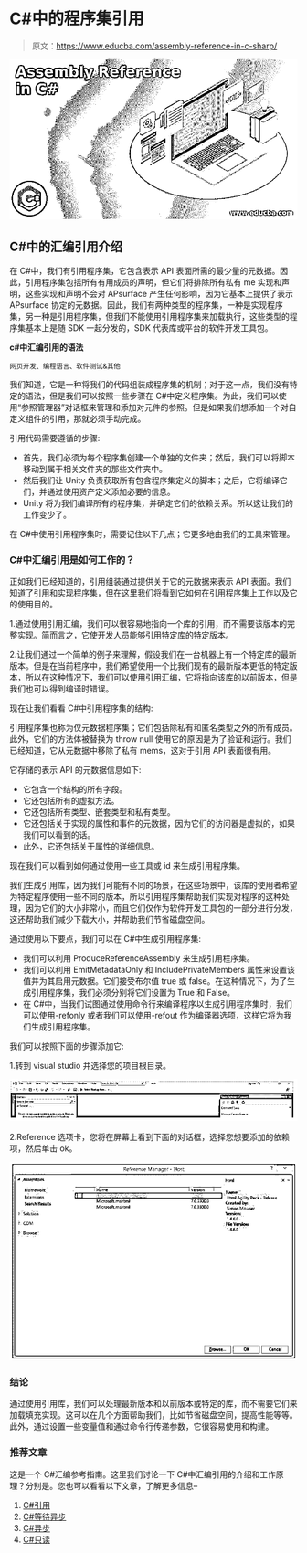 # C#中的程序集引用

> 原文：<https://www.educba.com/assembly-reference-in-c-sharp/>

![Assembly Reference in C#](img/ae5a02ff839b4541620e7dada6a44d02.png)



## C#中的汇编引用介绍

在 C#中，我们有引用程序集，它包含表示 API 表面所需的最少量的元数据。因此，引用程序集包括所有有用成员的声明，但它们将排除所有私有 me 实现和声明，这些实现和声明不会对 APsurface 产生任何影响，因为它基本上提供了表示 APsurface 协定的元数据。因此，我们有两种类型的程序集，一种是实现程序集，另一种是引用程序集，但我们不能使用引用程序集来加载执行，这些类型的程序集基本上是随 SDK 一起分发的，SDK 代表库或平台的软件开发工具包。

**c#中汇编引用的语法**

<small>网页开发、编程语言、软件测试&其他</small>

我们知道，它是一种将我们的代码组装成程序集的机制；对于这一点，我们没有特定的语法，但是我们可以按照一些步骤在 C#中定义程序集。为此，我们可以使用“参照管理器”对话框来管理和添加对元件的参照。但是如果我们想添加一个对自定义组件的引用，那就必须手动完成。

引用代码需要遵循的步骤:

*   首先，我们必须为每个程序集创建一个单独的文件夹；然后，我们可以将脚本移动到属于相关文件夹的那些文件夹中。
*   然后我们让 Unity 负责获取所有包含程序集定义的脚本；之后，它将编译它们，并通过使用资产定义添加必要的信息。
*   Unity 将为我们编译所有的程序集，并确定它们的依赖关系。所以这让我们的工作变少了。

在 C#中使用引用程序集时，需要记住以下几点；它更多地由我们的工具来管理。

### C#中汇编引用是如何工作的？

正如我们已经知道的，引用组装通过提供关于它的元数据来表示 API 表面。我们知道了引用和实现程序集，但在这里我们将看到它如何在引用程序集上工作以及它的使用目的。

1.通过使用引用汇编，我们可以很容易地指向一个库的引用，而不需要该版本的完整实现。简而言之，它使开发人员能够引用特定库的特定版本。

2.让我们通过一个简单的例子来理解，假设我们在一台机器上有一个特定库的最新版本。但是在当前程序中，我们希望使用一个比我们现有的最新版本更低的特定版本，所以在这种情况下，我们可以使用引用汇编，它将指向该库的以前版本，但是我们也可以得到编译时错误。

现在让我们看看 C#中引用程序集的结构:

引用程序集也称为仅元数据程序集；它们包括除私有和匿名类型之外的所有成员。此外，它们的方法体被替换为 throw null 使用它的原因是为了验证和运行。我们已经知道，它从元数据中移除了私有 mems，这对于引用 API 表面很有用。

它存储的表示 API 的元数据信息如下:

*   它包含一个结构的所有字段。
*   它还包括所有的虚拟方法。
*   它还包括所有类型、嵌套类型和私有类型。
*   它还包括关于实现的属性和事件的元数据，因为它们的访问器是虚拟的，如果我们可以看到的话。
*   此外，它还包括关于属性的详细信息。

现在我们可以看到如何通过使用一些工具或 id 来生成引用程序集。

我们生成引用库，因为我们可能有不同的场景，在这些场景中，该库的使用者希望为特定程序使用一些不同的版本，所以引用程序集帮助我们实现对程序的这种处理，因为它们的大小非常小，而且它们仅作为软件开发工具包的一部分进行分发，这还帮助我们减少下载大小，并帮助我们节省磁盘空间。

通过使用以下要点，我们可以在 C#中生成引用程序集:

*   我们可以利用 ProduceReferenceAssembly 来生成引用程序集。
*   我们可以利用 EmitMetadataOnly 和 IncludePrivateMembers 属性来设置该值并为其启用元数据。它们接受布尔值 true 或 false。在这种情况下，为了生成引用程序集，我们必须分别将它们设置为 True 和 False。
*   在 C#中，当我们试图通过使用命令行来编译程序以生成引用程序集时，我们可以使用-refonly 或者我们可以使用-refout 作为编译器选项，这样它将为我们生成引用程序集。

我们可以按照下面的步骤添加它:

1.转到 visual studio 并选择您的项目根目录。

![Assembly Reference in C# 1](img/15daca99ed092933473deeebc856fb0d.png)



2.Reference 选项卡，您将在屏幕上看到下面的对话框，选择您想要添加的依赖项，然后单击 ok。

![Assembly Reference in C# 2](img/0fb448f3b2a228d1c311f3169323d604.png)



### 结论

通过使用引用库，我们可以处理最新版本和以前版本或特定的库，而不需要它们来加载填充实现。这可以在几个方面帮助我们，比如节省磁盘空间，提高性能等等。此外，通过设置一些变量值和通过命令行传递参数，它很容易使用和构建。

### 推荐文章

这是一个 C#汇编参考指南。这里我们讨论一下 C#中汇编引用的介绍和工作原理？分别是。您也可以看看以下文章，了解更多信息–

1.  [C#引用](https://www.educba.com/c-sharp-references/)
2.  [C#等待异步](https://www.educba.com/c-sharp-await-async/)
3.  [C#异步](https://www.educba.com/c-sharp-asynchronous/)
4.  [C#只读](https://www.educba.com/c-sharp-readonly/)





